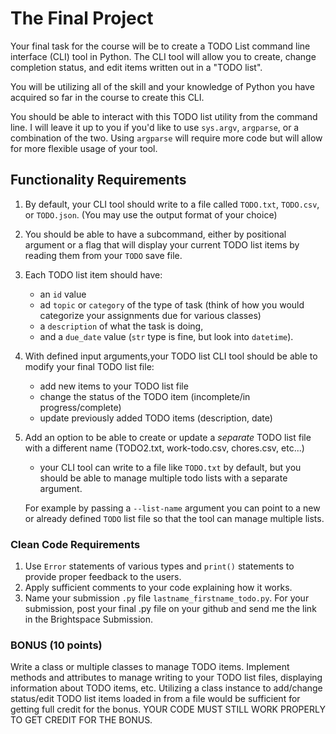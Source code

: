 # The Final Project

Your final task for the course will be to create a TODO List command line interface (CLI) tool in Python. The CLI tool will allow you to create, change completion status, and edit items written out in a "TODO list".

You will be utilizing all of the skill and your knowledge of Python you have acquired so far in the course to create this CLI.

You should be able to interact with this TODO list utility from the command line. I will leave it up to you if you'd like to use `sys.argv`, `argparse`, or a combination of the two. Using `argparse` will require more code but will allow for more flexible usage of your tool.

## Functionality Requirements
1. By default, your CLI tool should write to a file called `TODO.txt`, `TODO.csv`, or `TODO.json`. (You may use the output format of your choice)
2. You should be able to have a subcommand, either by positional argument or a flag that will display your current TODO list items by reading them from your `TODO` save file.
3. Each TODO list item should have: 
   - an `id` value
   -  ad `topic` or `category` of the type of task (think of how you would categorize your assignments due for various classes) 
   -  a `description` of what the task is doing, 
   -  and a `due_date` value (`str` type is fine, but look into `datetime`).
4. With defined input arguments,your TODO list CLI tool should be able to modify your final TODO list file:
   - add new items to your TODO list file
   - change the status of the TODO item (incomplete/in progress/complete)
   - update previously added TODO items (description, date)
5. Add an option to be able to create or update a *separate* TODO list file with a different name (TODO2.txt, work-todo.csv, chores.csv, etc...)
    - your CLI tool can write to a file like `TODO.txt` by default, but you should be able to manage multiple todo lists with a separate argument.

    For example by passing a `--list-name` argument you can point to a new or already defined `TODO` list file so that the tool can manage multiple lists.

### Clean Code Requirements
1. Use `Error` statements of various types and `print()` statements to provide proper feedback to the users. 
2. Apply sufficient comments to your code explaining how it works.
3. Name your submission `.py` file `lastname_firstname_todo.py`. For your submission, post your final .py file on your github and send me the link in the Brightspace Submission.

### BONUS (10 points)
Write a class or multiple classes to manage TODO items. Implement methods and attributes to manage writing to your TODO list files, displaying information about TODO items, etc.
Utilizing a class instance to add/change status/edit TODO list items loaded in from a file would be sufficient for getting full credit for the bonus. YOUR CODE MUST STILL WORK PROPERLY TO GET CREDIT FOR THE BONUS.

